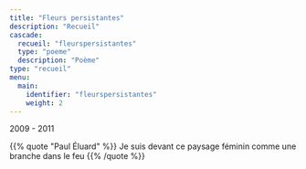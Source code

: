 ```yaml
---
title: "Fleurs persistantes"
description: "Recueil"
cascade:
  recueil: "fleurspersistantes"
  type: "poeme"
  description: "Poème"
type: "recueil"
menu:
  main:
    identifier: "fleurspersistantes"
    weight: 2
---
```


2009 - 2011

{{% quote "Paul Éluard" %}}
Je suis devant ce paysage féminin
comme une branche dans le feu
{{% /quote %}}
